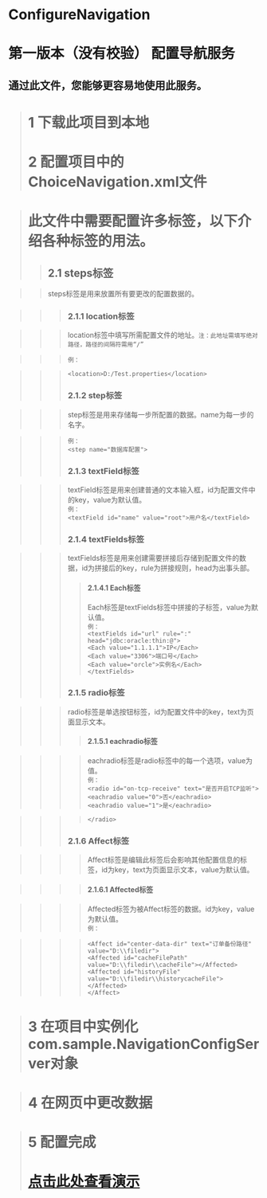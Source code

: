# ConfigureNavigation
第一版本（没有校验）
配置导航服务
=======

通过此文件，您能够更容易地使用此服务。 
--------

> #  1 下载此项目到本地
> # 2 配置项目中的ChoiceNavigation.xml文件

> # 此文件中需要配置许多标签，以下介绍各种标签的用法。
>> ##  2.1 steps标签

>> steps标签是用来放置所有要更改的配置数据的。

>>> ###   2.1.1 location标签

>>> location标签中填写所需配置文件的地址。`注：此地址需填写绝对路径，路径的间隔符需用“/”`<br> 

>>> `例：` <br> 

>>> `<location>D:/Test.properties</location>`
>>> ### 2.1.2 step标签

>>> step标签是用来存储每一步所配置的数据。name为每一步的名字。<br>

>>> `例：` <br> 
>>> `<step name="数据库配置">`
>>> ### 2.1.3 textField标签

>>> textField标签是用来创建普通的文本输入框，id为配置文件中的key，value为默认值。<br>
>>> `例：` <br>
>>> `<textField id="name" value="root">用户名</textField>`
>>> ### 2.1.4 textFields标签

>>> textFields标签是用来创建需要拼接后存储到配置文件的数据，id为拼接后的key，rule为拼接规则，head为出事头部。
>>>> #### 2.1.4.1 Each标签
>>>> Each标签是textFields标签中拼接的子标签，value为默认值。<br> 
>>>> `例：` <br> 
>>>> `<textFields id="url" rule=":" head="jdbc:oracle:thin:@">`<br>
>>>> `<Each value="1.1.1.1">IP</Each>`<br>
>>>> `<Each value="3306">端口号</Each>`<br>
>>>> `<Each value="orcle">实例名</Each>`<br>
>>>> `</textFields>`<br>
>>> ### 2.1.5 radio标签

>>> radio标签是单选按钮标签，id为配置文件中的key，text为页面显示文本。
>>>> #### 2.1.5.1 eachradio标签

>>>> eachradio标签是radio标签中的每一个选项，value为值。<br> 
>>>> `例：` <br>
>>>> `<radio id="on-tcp-receive" text="是否开启TCP监听">`<br>
>>>> `<eachradio value="0">否</eachradio>`<br>
>>>> `<eachradio value="1">是</eachradio>`<br>

>>>> `</radio>`<br>
>>> ### 2.1.6 Affect标签

>>>> Affect标签是编辑此标签后会影响其他配置信息的标签，id为key，text为页面显示文本，value为默认值。

>>>> #### 2.1.6.1 Affected标签

>>>> Affected标签为被Affect标签的数据。id为key，value为默认值。<br> 
>>>> `例：` <br>

>>>> `<Affect id="center-data-dir" text="订单备份路径" value="D:\\filedir">`<br>
>>>> `<Affected id="cacheFilePath" value="D:\\filedir\\cacheFile"></Affected>`<br>
>>>> `<Affected id="historyFile" value="D:\\filedir\\historycacheFile"></Affected>`<br>
>>>> `</Affect>`<br>



> # 3 在项目中实例化com.sample.NavigationConfigServer对象

> # 4 在网页中更改数据

> # 5 配置完成
> # [点击此处查看演示](http://120.27.19.38:7893/welcome.html)

